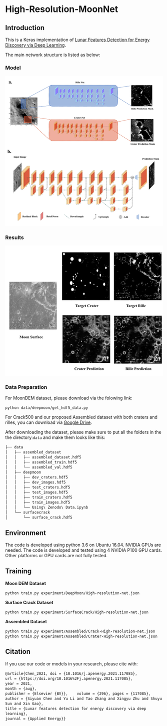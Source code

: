 High-Resolution-MoonNet
===

## Introduction
This is a Keras implementation of [Lunar Features Detection for Energy Discovery via Deep Learning](https://doi.org/10.1016/j.apenergy.2021.117085).

The main network structure is listed as below:
### Model
<div align="center">
<img src="example/Framework.jpg", width="800">
</div>


### Results

<div align="center">
<img src="example/result.jpg", width="800">
</div>

### Data Preparation

For MoonDEM dataset, please download via the folowing link:

```
python data/deepmoon/get_hdf5_data.py
```

For Crack500 and our proposed Assembled dataset with both craters and rilles, you can download via [Google Drive](https://drive.google.com/drive/folders/1PHobsjrkWV6-qDjjNKKuPa85zxK4UNvW?usp=sharing).

After downloading the dataset, please make sure to put all the folders in the the directory:`` data `` and make them looks like this: 


```
├── data
│   ├── assembled_dataset
│   │   ├── assembled_dataset.hdf5
│   │   ├── assembled_train.hdf5
│   │   └── assembled_val.hdf5
│   ├── deepmoon
│   │   ├── dev_craters.hdf5
│   │   ├── dev_images.hdf5
│   │   ├── test_craters.hdf5
│   │   ├── test_images.hdf5
│   │   ├── train_craters.hdf5
│   │   ├── train_images.hdf5
│   │   └── Using\ Zenodo\ Data.ipynb
│   └── surfacecrack
│       └── surface_crack.hdf5
```


## Environment
The code is developed using python 3.6 on Ubuntu 16.04. NVIDIA GPUs are needed. The code is developed and tested using 4 NVIDIA P100 GPU cards. Other platforms or GPU cards are not fully tested.

## Training
**Moon DEM Dataset**
```
python train.py experiment/DeepMoon/High-resolution-net.json
```
**Surface Crack Dataset**
```
python train.py experiment/SurfaceCrack/High-resolution-net.json
```
**Assembled Dataset**
```
python train.py experiment/Assembled/Crack-High-resolution-net.json
python train.py experiment/Assembled/Crater-High-resolution-net.json
```


## Citation

If you use our code or models in your research, please cite with:

```
@article{Chen_2021,	doi = {10.1016/j.apenergy.2021.117085},	
url = {https://doi.org/10.1016%2Fj.apenergy.2021.117085},	
year = 2021,	
month = {aug},	
publisher = {Elsevier {BV}},	volume = {296},	pages = {117085},	
author = {Siyuan Chen and Yu Li and Tao Zhang and Xingyu Zhu and Shuyu Sun and Xin Gao},
title = {Lunar features detection for energy discovery via deep learning},
journal = {Applied Energy}} 
```






